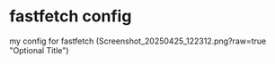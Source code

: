 # fastfetch config
my config for fastfetch
(Screenshot_20250425_122312.png?raw=true "Optional Title")
